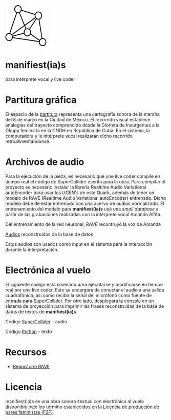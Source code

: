 ![red](https://github.com/MarianneTeixido/manifiestas/blob/main/img/icon2.png) 

# manifiest(ia)s

para intérprete vocal y live coder


# Partitura gráfica

El espacio de la [partitura](https://github.com/MarianneTeixido/manifiestas/blob/main/pdf/mnfts-scr.pdf) representa una cartografía sonora de la marcha del 8 de marzo en la Ciudad de México. El recorrido visual establece analogías del trayecto comprendido desde la Glorieta de Insurgentes a la Okupa feminsita en la CNDH en República de Cuba. En el sistema, la computadora y le intérprete vocal realizarán dicho recorrido retroalimentándonse. 

# Archivos de audio

Para la ejecución de la pieza, es necesario que une live coder compile en tiempo real el código de SuperCollider escrito para la obra. Para compilar el proyecto es necesario instalar la librería Realtime Audio Variational autoEncoder para usar los UGEN's de este Quark, además de tener un modelo de RAVE (Realtime Audio Variational autoEncoder) entrenado. Dicho modelo debe de estar entrenado con una acervo de audios normalizado. El entrenamiento del modelo para **manifiest(ia)s** usó una *small database* a partir de las grabaciones realizadas con la intérprete vocal Amanda Alfita. 

Del entrenamiento de la red neuronal, *RAVE* recontruyó la voz de Amanda

[Audios](https://github.com/MarianneTeixido/manifiestas/tree/main/audio) reconstruídos de la base de datos

Estos audios son usados como input en el sistema para la interacción durante la interpretación. 

# Electrónica al vuelo

El siguiente código está diseñado para ejecutarse y modificarse en tiempo real por une live coder. Este se encargará de conectar el audio a una salida cuadrafónica, así como recibir la señal del micrófono como fuente de entrada para SuperCollider. Por otro lado, desplegará la consola en un sistema de proyección para imprimir las frases reconstruídas de la base de datos de textos de **manifiest(ia)s** 

Código [SuperCollider](https://github.com/MarianneTeixido/manifiestas/blob/main/sc/manifiest(ia)s.scd) - audio  

Código [Python](https://github.com/MarianneTeixido/manifiestas/blob/main/manifiestas.py)               - texto  

# Recursos
- [Repositorio RAVE](https://github.com/acids-ircam/RAVE)

# Licencia

manifiest(ia)s es una obra sonoro-textual con electrónica al vuelo disponible bajo los término establecidos en la [Licencia de producción de pares feministas (F2F)](https://labekka.red/licencia-f2f/).


